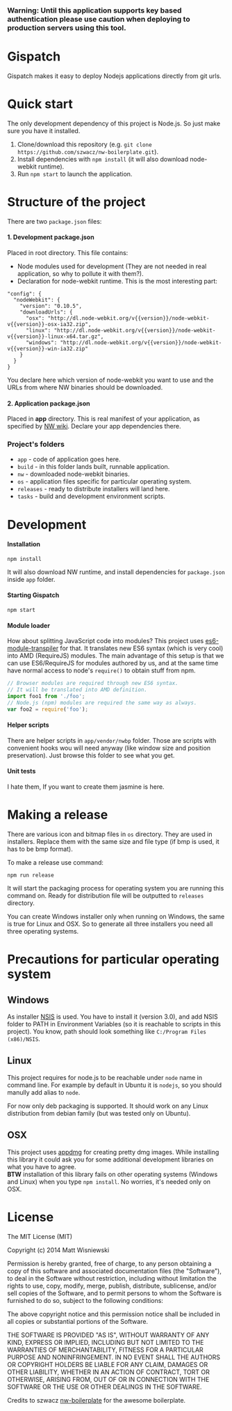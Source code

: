 ### Warning: Until this application supports key based authentication please use caution when deploying to production servers using this tool. 


# Gispatch
Gispatch makes it easy to deploy Nodejs applications directly from git urls.

# Quick start

The only development dependency of this project is Node.js. So just make sure you have it installed.

1. Clone/download this repository (e.g. `git clone https://github.com/szwacz/nw-boilerplate.git`).
2. Install dependencies with `npm install` (it will also download node-webkit runtime).
3. Run `npm start` to launch the application.


# Structure of the project

There are two `package.json` files:  

#### 1. Development package.json
Placed in root directory. This file contains:
- Node modules used for development (They are not needed in real application, so why to pollute it with them?).
- Declaration for node-webkit runtime. This is the most interesting part:
```
"config": {
  "nodeWebkit": {
    "version": "0.10.5",
    "downloadUrls": {
      "osx": "http://dl.node-webkit.org/v{{version}}/node-webkit-v{{version}}-osx-ia32.zip",
      "linux": "http://dl.node-webkit.org/v{{version}}/node-webkit-v{{version}}-linux-x64.tar.gz",
      "windows": "http://dl.node-webkit.org/v{{version}}/node-webkit-v{{version}}-win-ia32.zip"
    }
  }
}
```
You declare here which version of node-webkit you want to use and the URLs from where NW binaries should be downloaded.

#### 2. Application package.json
Placed in **app** directory. This is real manifest of your application, as specified by [NW wiki](https://github.com/rogerwang/node-webkit/wiki/Manifest-format). Declare your app dependencies there.

### Project's folders

- `app` - code of application goes here.
- `build` - in this folder lands built, runnable application.
- `nw` - downloaded node-webkit binaries.
- `os` - application files specific for particular operating system.
- `releases` - ready to distribute installers will land here.
- `tasks` - build and development environment scripts.


# Development

#### Installation

```
npm install
```
It will also download NW runtime, and install dependencies for `package.json` inside `app` folder.

#### Starting Gispatch

```
npm start
```

#### Module loader

How about splitting JavaScript code into modules? This project uses [es6-module-transpiler](https://github.com/esnext/es6-module-transpiler) for that. It translates new ES6 syntax (which is very cool) into AMD (RequireJS) modules. The main advantage of this setup is that we can use ES6/RequireJS for modules authored by us, and at the same time have normal access to node's `require()` to obtain stuff from npm.
```javascript
// Browser modules are required through new ES6 syntax.
// It will be translated into AMD definition.
import foo1 from './foo';
// Node.js (npm) modules are required the same way as always.
var foo2 = require('foo');
```

#### Helper scripts

There are helper scripts in `app/vendor/nwbp` folder. Those are scripts with convenient hooks wou will need  anyway (like window size and position preservation). Just browse this folder to see what you get.

#### Unit tests

I hate them, If you want to create them jasmine is here.

# Making a release

There are various icon and bitmap files in `os` directory. They are used in installers. Replace them with the same size and file type (if bmp is used, it has to be bmp format).

To make a release use command:
```
npm run release
```
It will start the packaging process for operating system you are running this command on. Ready for distribution file will be outputted to `releases` directory.

You can create Windows installer only when running on Windows, the same is true for Linux and OSX. So to generate all three installers you need all three operating systems.


# Precautions for particular operating system

## Windows
As installer [NSIS](http://nsis.sourceforge.net/Main_Page) is used. You have to install it (version 3.0), and add NSIS folder to PATH in Environment Variables (so it is reachable to scripts in this project). You know, path should look something like `C:/Program Files (x86)/NSIS`.

## Linux
This project requires for node.js to be reachable under `node` name in command line. For example by default in Ubuntu it is `nodejs`, so you should manully add alias to `node`.

For now only deb packaging is supported. It should work on any Linux distribution from debian family (but was tested only on Ubuntu).

## OSX
This project uses [appdmg](https://github.com/LinusU/node-appdmg) for creating pretty dmg images. While installing this library it could ask you for some additional development libraries on what you have to agree.  
**BTW** installation of this library fails on other operating systems (Windows and Linux) when you type `npm install`. No worries, it's needed only on OSX.


# License

The MIT License (MIT)

Copyright (c) 2014 Matt Wisniewski

Permission is hereby granted, free of charge, to any person obtaining a copy
of this software and associated documentation files (the "Software"), to deal
in the Software without restriction, including without limitation the rights
to use, copy, modify, merge, publish, distribute, sublicense, and/or sell
copies of the Software, and to permit persons to whom the Software is
furnished to do so, subject to the following conditions:

The above copyright notice and this permission notice shall be included in all
copies or substantial portions of the Software.

THE SOFTWARE IS PROVIDED "AS IS", WITHOUT WARRANTY OF ANY KIND, EXPRESS OR
IMPLIED, INCLUDING BUT NOT LIMITED TO THE WARRANTIES OF MERCHANTABILITY,
FITNESS FOR A PARTICULAR PURPOSE AND NONINFRINGEMENT. IN NO EVENT SHALL THE
AUTHORS OR COPYRIGHT HOLDERS BE LIABLE FOR ANY CLAIM, DAMAGES OR OTHER
LIABILITY, WHETHER IN AN ACTION OF CONTRACT, TORT OR OTHERWISE, ARISING FROM,
OUT OF OR IN CONNECTION WITH THE SOFTWARE OR THE USE OR OTHER DEALINGS IN THE
SOFTWARE.

Credits to szwacz [nw-boilerplate](https://github.com/szwacz/nw-boilerplate) for the awesome boilerplate.
